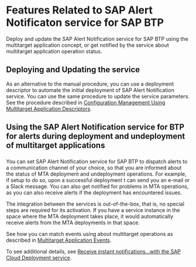 <!-- loio1f8e2542308e4eb0b2a5bf91462fb4dc -->

# Features Related to SAP Alert Notificaton service for SAP BTP

Deploy and update the SAP Alert Notification service for SAP BTP using the multitarget application concept, or get notified by the service about multitarget application operation status.



<a name="loio1f8e2542308e4eb0b2a5bf91462fb4dc__section_afx_xl2_wkb"/>

## Deploying and Updating the service

As an alternative to the manual procedure, you can use a deployment descriptor to automate the initial deployment of SAP Alert Notification service. You can use the same procedure to update the service parameters. See the procedure described in [Configuration Management Using Multitarget Application Descriptors](https://help.sap.com/docs/alert-notification/sap-alert-notification-for-sap-btp/configuration-management-using-multitarget-application-descriptors?version=Cloud).



## Using the SAP Alert Notification service for BTP for alerts during deployment and undeployment of multitarget applications



### 

You can set SAP Alert Notification service for SAP BTP to dispatch alerts to a communication channel of your choice, so that you are informed about the status of MTA deployment and undeployment operations. For example, if setup to do so, upon a successful deployment t can send you an e-mail or a Slack message. You can also get notified for problems in MTA operations, as you can also receive alerts if the deployment has encountered issues.

The integration between the services is out-of-the-box, that is, no special steps are required for its activation. If you have a service instance in the space where the MTA deployment takes place, it would automatically receive alerts from the MTA deployments in that space.

See how you can match events using about multitarget operations as described in [Multitarget Application Events](https://help.sap.com/viewer/5967a369d4b74f7a9c2b91f5df8e6ab6/Cloud/en-US/b512e2d7ae174291baded5ce5ffa601a.html).

To see additional details, see [Receive instant notifications...with the SAP Cloud Deployment service](https://blogs.sap.com/2020/02/24/receive-instant-notifications-for-your-sap-cloud-platform-cloud-foundry-deployments-and-dynamically-change-your-alerting-policy-with-mta-deployment-service/).

